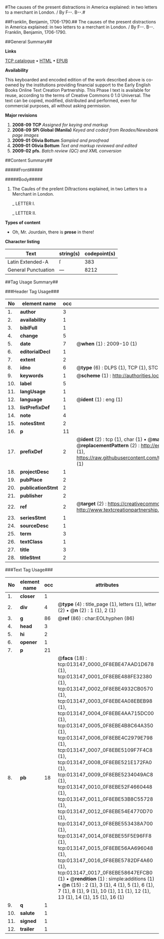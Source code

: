#The causes of the present distractions in America explained: in two letters to a merchant in London. / By F--. B--.#

##Franklin, Benjamin, 1706-1790.##
The causes of the present distractions in America explained: in two letters to a merchant in London. / By F--. B--.
Franklin, Benjamin, 1706-1790.

##General Summary##

**Links**

[TCP catalogue](http://www.ota.ox.ac.uk/tcp/)  • 
[HTML](http://tei.it.ox.ac.uk/tcp/Texts-HTML/free/N10/N10368.html)  • 
[EPUB](http://tei.it.ox.ac.uk/tcp/Texts-EPUB/free/N10/N10368.epub)

**Availability**

This keyboarded and encoded edition of the
	       work described above is co-owned by the institutions
	       providing financial support to the Early English Books
	       Online Text Creation Partnership. This Phase I text is
	       available for reuse, according to the terms of Creative
	       Commons 0 1.0 Universal. The text can be copied,
	       modified, distributed and performed, even for
	       commercial purposes, all without asking permission.

**Major revisions**

1. __2008-09__ __TCP__ *Assigned for keying and markup*
1. __2008-09__ __SPi Global (Manila)__ *Keyed and coded from Readex/Newsbank page images*
1. __2009-01__ __Olivia Bottum__ *Sampled and proofread*
1. __2009-01__ __Olivia Bottum__ *Text and markup reviewed and edited*
1. __2009-02__ __pfs.__ *Batch review (QC) and XML conversion*

##Content Summary##

#####Front#####

#####Body#####

1. The Cauſes of the preſent Diſtractions explained, in two Letters to a Merchant in London.

    _ LETTER I.

    _ LETTER II.

**Types of content**

  * Oh, Mr. Jourdain, there is **prose** in there!

**Character listing**


|Text|string(s)|codepoint(s)|
|---|---|---|
|Latin Extended-A|ſ|383|
|General Punctuation|—|8212|

##Tag Usage Summary##

###Header Tag Usage###

|No|element name|occ|attributes|
|---|---|---|---|
|1.|__author__|3||
|2.|__availability__|1||
|3.|__biblFull__|1||
|4.|__change__|5||
|5.|__date__|7| @__when__ (1) : 2009-10 (1)|
|6.|__editorialDecl__|1||
|7.|__extent__|2||
|8.|__idno__|6| @__type__ (6) : DLPS (1), TCP (1), STC (1), NOTIS (1), IMAGE-SET (1), EVANS-CITATION (1)|
|9.|__keywords__|1| @__scheme__ (1) : http://authorities.loc.gov/ (1)|
|10.|__label__|5||
|11.|__langUsage__|1||
|12.|__language__|1| @__ident__ (1) : eng (1)|
|13.|__listPrefixDef__|1||
|14.|__note__|4||
|15.|__notesStmt__|2||
|16.|__p__|11||
|17.|__prefixDef__|2| @__ident__ (2) : tcp (1), char (1)  •  @__matchPattern__ (2) : ([0-9\-]+):([0-9IVX]+) (1), (.+) (1)  •  @__replacementPattern__ (2) : http://eebo.chadwyck.com/downloadtiff?vid=$1&page=$2 (1), https://raw.githubusercontent.com/textcreationpartnership/Texts/master/tcpchars.xml#$1 (1)|
|18.|__projectDesc__|1||
|19.|__pubPlace__|2||
|20.|__publicationStmt__|2||
|21.|__publisher__|2||
|22.|__ref__|2| @__target__ (2) : https://creativecommons.org/publicdomain/zero/1.0/ (1), http://www.textcreationpartnership.org/docs/. (1)|
|23.|__seriesStmt__|1||
|24.|__sourceDesc__|1||
|25.|__term__|3||
|26.|__textClass__|1||
|27.|__title__|3||
|28.|__titleStmt__|2||


###Text Tag Usage###

|No|element name|occ|attributes|
|---|---|---|---|
|1.|__closer__|1||
|2.|__div__|4| @__type__ (4) : title_page (1), letters (1), letter (2)  •  @__n__ (2) : 1 (1), 2 (1)|
|3.|__g__|86| @__ref__ (86) : char:EOLhyphen (86)|
|4.|__head__|3||
|5.|__hi__|2||
|6.|__opener__|1||
|7.|__p__|21||
|8.|__pb__|18| @__facs__ (18) : tcp:013147_0000_0F8EBE47AAD1D678 (1), tcp:013147_0001_0F8EBE488FE32380 (1), tcp:013147_0002_0F8EBE4932CB0570 (1), tcp:013147_0003_0F8EBE4A08EBEB98 (1), tcp:013147_0004_0F8EBE4AA715DC00 (1), tcp:013147_0005_0F8EBE4B8C64A350 (1), tcp:013147_0006_0F8EBE4C2979E798 (1), tcp:013147_0007_0F8EBE5109F7F4C8 (1), tcp:013147_0008_0F8EBE521E172FA0 (1), tcp:013147_0009_0F8EBE5234049AC8 (1), tcp:013147_0010_0F8EBE52F4660448 (1), tcp:013147_0011_0F8EBE53B8C55728 (1), tcp:013147_0012_0F8EBE54E4770D70 (1), tcp:013147_0013_0F8EBE553438A700 (1), tcp:013147_0014_0F8EBE55F5E96FF8 (1), tcp:013147_0015_0F8EBE56AA696048 (1), tcp:013147_0016_0F8EBE5782DF4A60 (1), tcp:013147_0017_0F8EBE58647EFCB0 (1)  •  @__rendition__ (1) : simple:additions (1)  •  @__n__ (15) : 2 (1), 3 (1), 4 (1), 5 (1), 6 (1), 7 (1), 8 (1), 9 (1), 10 (1), 11 (1), 12 (1), 13 (1), 14 (1), 15 (1), 16 (1)|
|9.|__q__|1||
|10.|__salute__|1||
|11.|__signed__|1||
|12.|__trailer__|1||
